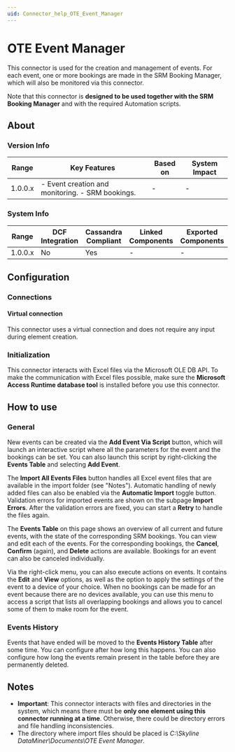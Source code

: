 ```yaml
---
uid: Connector_help_OTE_Event_Manager
---
```


# OTE Event Manager

This connector is used for the creation and management of events. For each event, one or more bookings are made in the SRM Booking Manager, which will also be monitored via this connector.

Note that this connector is **designed to be used together with the SRM Booking Manager** and with the required Automation scripts.

## About

### Version Info

| **Range** | **Key Features**                                  | **Based on** | **System Impact** |
|-----------|---------------------------------------------------|--------------|-------------------|
| 1.0.0.x   | \- Event creation and monitoring. - SRM bookings. | \-           | \-                |

### System Info

| **Range** | **DCF Integration** | **Cassandra Compliant** | **Linked Components** | **Exported Components** |
|-----------|---------------------|-------------------------|-----------------------|-------------------------|
| 1.0.0.x   | No                  | Yes                     | \-                    | \-                      |

## Configuration

### Connections

#### Virtual connection

This connector uses a virtual connection and does not require any input during element creation.

### Initialization

This connector interacts with Excel files via the Microsoft OLE DB API. To make the communication with Excel files possible, make sure the **Microsoft Access Runtime database tool** is installed before you use this connector.

## How to use

### General

New events can be created via the **Add Event Via Script** button, which will launch an interactive script where all the parameters for the event and the bookings can be set. You can also launch this script by right-clicking the **Events Table** and selecting **Add Event**.

The **Import All Events Files** button handles all Excel event files that are available in the import folder (see "Notes"). Automatic handling of newly added files can also be enabled via the **Automatic Import** toggle button. Validation errors for imported events are shown on the subpage **Import Errors**. After the validation errors are fixed, you can start a **Retry** to handle the files again.

The **Events Table** on this page shows an overview of all current and future events, with the state of the corresponding SRM bookings. You can view and edit each of the events. For the corresponding bookings, the **Cancel**, **Confirm** (again), and **Delete** actions are available. Bookings for an event can also be canceled individually.

Via the right-click menu, you can also execute actions on events. It contains the **Edit** and **View** options, as well as the option to apply the settings of the event to a device of your choice. When no bookings can be made for an event because there are no devices available, you can use this menu to access a script that lists all overlapping bookings and allows you to cancel some of them to make room for the event.

### Events History

Events that have ended will be moved to the **Events History Table** after some time. You can configure after how long this happens. You can also configure how long the events remain present in the table before they are permanently deleted.

## Notes

- **Important**: This connector interacts with files and directories in the system, which means there must be **only one element using this connector running at a time**. Otherwise, there could be directory errors and file handling inconsistencies.
- The directory where import files should be placed is *C:\Skyline DataMiner\Documents\OTE Event Manager*.
